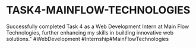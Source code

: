 # TASK4-MAINFLOW-TECHNOLOGIES
Successfully completed Task 4 as a Web Development Intern at Main Flow Technologies, further enhancing my skills in building innovative web solutions." #WebDevelopment #Internship#MainFlowTechnologies

